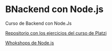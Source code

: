 # BNackend con Node.js

Curso de Backend con Node.Js

[Repositorio con los ejercicios del curso de Platzi](https://github.com/glrodasz/platzi-backend-node/tree/introduccion-a-streams)

[Whokshops de Node.js](https://nodeschool.io/es/)

